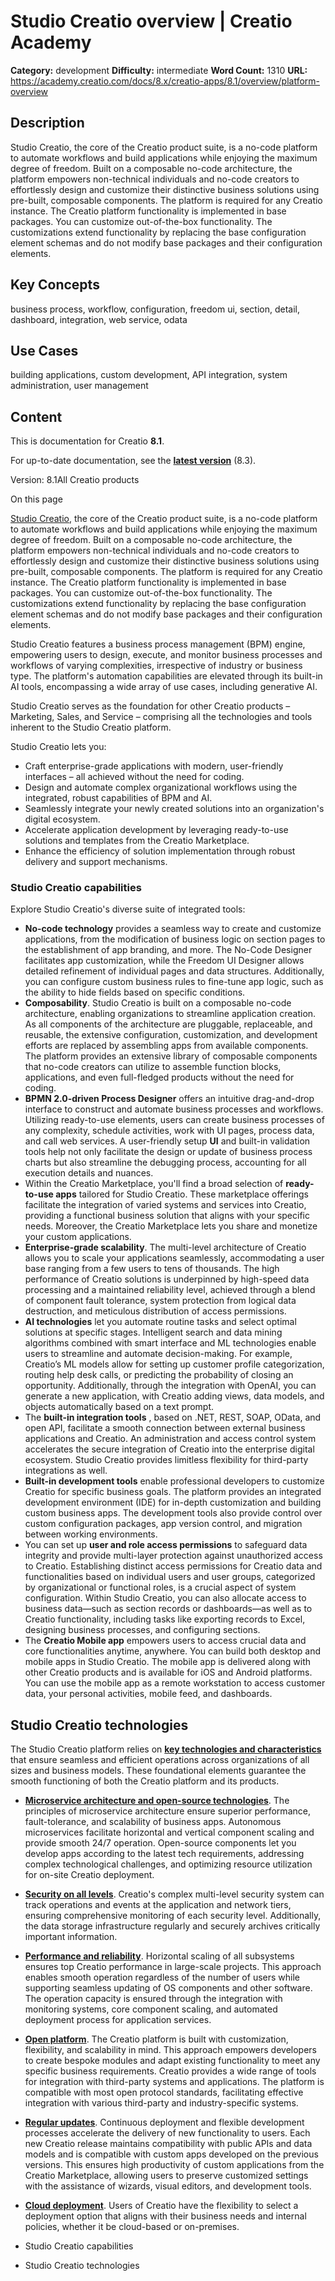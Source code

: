 # Studio Creatio overview | Creatio Academy

**Category:** development **Difficulty:** intermediate **Word Count:** 1310
**URL:**
https://academy.creatio.com/docs/8.x/creatio-apps/8.1/overview/platform-overview

## Description

Studio Creatio, the core of the Creatio product suite, is a no-code platform to
automate workflows and build applications while enjoying the maximum degree of
freedom. Built on a composable no-code architecture, the platform empowers
non-technical individuals and no-code creators to effortlessly design and
customize their distinctive business solutions using pre-built, composable
components. The platform is required for any Creatio instance. The Creatio
platform functionality is implemented in base packages. You can customize
out-of-the-box functionality. The customizations extend functionality by
replacing the base configuration element schemas and do not modify base packages
and their configuration elements.

## Key Concepts

business process, workflow, configuration, freedom ui, section, detail,
dashboard, integration, web service, odata

## Use Cases

building applications, custom development, API integration, system
administration, user management

## Content

This is documentation for Creatio **8.1**.

For up-to-date documentation, see the
**[latest version](/docs/8.x/creatio-apps/overview/platform-overview)** (8.3).

Version: 8.1All Creatio products

On this page

[Studio Creatio](https://www.creatio.com/studio), the core of the Creatio
product suite, is a no-code platform to automate workflows and build
applications while enjoying the maximum degree of freedom. Built on a composable
no-code architecture, the platform empowers non-technical individuals and
no-code creators to effortlessly design and customize their distinctive business
solutions using pre-built, composable components. The platform is required for
any Creatio instance. The Creatio platform functionality is implemented in base
packages. You can customize out-of-the-box functionality. The customizations
extend functionality by replacing the base configuration element schemas and do
not modify base packages and their configuration elements.

Studio Creatio features a business process management (BPM) engine, empowering
users to design, execute, and monitor business processes and workflows of
varying complexities, irrespective of industry or business type. The platform's
automation capabilities are elevated through its built-in AI tools, encompassing
a wide array of use cases, including generative AI.

Studio Creatio serves as the foundation for other Creatio products – Marketing,
Sales, and Service – comprising all the technologies and tools inherent to the
Studio Creatio platform.

Studio Creatio lets you:

- Craft enterprise-grade applications with modern, user-friendly interfaces –
  all achieved without the need for coding.
- Design and automate complex organizational workflows using the integrated,
  robust capabilities of BPM and AI.
- Seamlessly integrate your newly created solutions into an organization's
  digital ecosystem.
- Accelerate application development by leveraging ready-to-use solutions and
  templates from the Creatio Marketplace.
- Enhance the efficiency of solution implementation through robust delivery and
  support mechanisms.

### Studio Creatio capabilities​

Explore Studio Creatio's diverse suite of integrated tools:

- **No-code technology** provides a seamless way to create and customize
  applications, from the modification of business logic on section pages to the
  establishment of app branding, and more. The No-Code Designer facilitates app
  customization, while the Freedom UI Designer allows detailed refinement of
  individual pages and data structures. Additionally, you can configure custom
  business rules to fine-tune app logic, such as the ability to hide fields
  based on specific conditions.
- **Composability**. Studio Creatio is built on a composable no-code
  architecture, enabling organizations to streamline application creation. As
  all components of the architecture are pluggable, replaceable, and reusable,
  the extensive configuration, customization, and development efforts are
  replaced by assembling apps from available components. The platform provides
  an extensive library of composable components that no-code creators can
  utilize to assemble function blocks, applications, and even full-fledged
  products without the need for coding.
- **BPMN 2.0-driven Process Designer** offers an intuitive drag-and-drop
  interface to construct and automate business processes and workflows.
  Utilizing ready-to-use elements, users can create business processes of any
  complexity, schedule activities, work with UI pages, process data, and call
  web services. A user-friendly setup **UI** and built-in validation tools help
  not only facilitate the design or update of business process charts but also
  streamline the debugging process, accounting for all execution details and
  nuances.
- Within the Creatio Marketplace, you'll find a broad selection of
  **ready-to-use apps** tailored for Studio Creatio. These marketplace offerings
  facilitate the integration of varied systems and services into Creatio,
  providing a functional business solution that aligns with your specific needs.
  Moreover, the Creatio Marketplace lets you share and monetize your custom
  applications.
- **Enterprise-grade scalability**. The multi-level architecture of Creatio
  allows you to scale your applications seamlessly, accommodating a user base
  ranging from a few users to tens of thousands. The high performance of Creatio
  solutions is underpinned by high-speed data processing and a maintained
  reliability level, achieved through a blend of component fault tolerance,
  system protection from logical data destruction, and meticulous distribution
  of access permissions.
- **AI technologies** let you automate routine tasks and select optimal
  solutions at specific stages. Intelligent search and data mining algorithms
  combined with smart interface and ML technologies enable users to streamline
  and automate decision-making. For example, Creatio’s ML models allow for
  setting up customer profile categorization, routing help desk calls, or
  predicting the probability of closing an opportunity. Additionally, through
  the integration with OpenAI, you can generate a new application, with Creatio
  adding views, data models, and objects automatically based on a text prompt.
- The **built-in integration tools** , based on .NET, REST, SOAP, OData, and
  open API, facilitate a smooth connection between external business
  applications and Creatio. An administration and access control system
  accelerates the secure integration of Creatio into the enterprise digital
  ecosystem. Studio Creatio provides limitless flexibility for third-party
  integrations as well.
- **Built-in development tools** enable professional developers to customize
  Creatio for specific business goals. The platform provides an integrated
  development environment (IDE) for in-depth customization and building custom
  business apps. The development tools also provide control over custom
  configuration packages, app version control, and migration between working
  environments.
- You can set up **user and role access permissions** to safeguard data
  integrity and provide multi-layer protection against unauthorized access to
  Creatio. Establishing distinct access permissions for Creatio data and
  functionalities based on individual users and user groups, categorized by
  organizational or functional roles, is a crucial aspect of system
  configuration. Within Studio Creatio, you can also allocate access to business
  data—such as section records or dashboards—as well as to Creatio
  functionality, including tasks like exporting records to Excel, designing
  business processes, and configuring sections.
- The **Creatio Mobile app** empowers users to access crucial data and core
  functionalities anytime, anywhere. You can build both desktop and mobile apps
  in Studio Creatio. The mobile app is delivered along with other Creatio
  products and is available for iOS and Android platforms. You can use the
  mobile app as a remote workstation to access customer data, your personal
  activities, mobile feed, and dashboards.

## Studio Creatio technologies​

The Studio Creatio platform relies on
**[key technologies and characteristics](https://www.creatio.com/our-technologies)**
that ensure seamless and efficient operations across organizations of all sizes
and business models. These foundational elements guarantee the smooth
functioning of both the Creatio platform and its products.

- **[Microservice architecture and open-source technologies](https://www.creatio.com/our-technologies/architecture-and-principles)**.
  The principles of microservice architecture ensure superior performance,
  fault-tolerance, and scalability of business apps. Autonomous microservices
  facilitate horizontal and vertical component scaling and provide smooth 24/7
  operation. Open-source components let you develop apps according to the latest
  tech requirements, addressing complex technological challenges, and optimizing
  resource utilization for on-site Creatio deployment.
- **[Security on all levels](https://www.creatio.com/our-technologies/security)**.
  Creatio's complex multi-level security system can track operations and events
  at the application and network tiers, ensuring comprehensive monitoring of
  each security level. Additionally, the data storage infrastructure regularly
  and securely archives critically important information.
- **[Performance and reliability](https://www.creatio.com/our-technologies/performance-and-reliability)**.
  Horizontal scaling of all subsystems ensures top Creatio performance in
  large-scale projects. This approach enables smooth operation regardless of the
  number of users while supporting seamless updating of OS components and other
  software. The operation capacity is ensured through the integration with
  monitoring systems, core component scaling, and automated deployment process
  for application services.
- **[Open platform](https://www.creatio.com/our-technologies/open-platform)**.
  The Creatio platform is built with customization, flexibility, and scalability
  in mind. This approach empowers developers to create bespoke modules and adapt
  existing functionality to meet any specific business requirements. Creatio
  provides a wide range of tools for integration with third-party systems and
  applications. The platform is compatible with most open protocol standards,
  facilitating effective integration with various third-party and
  industry-specific systems.
- **[Regular updates](https://www.creatio.com/our-technologies/regular-updates)**.
  Continuous deployment and flexible development processes accelerate the
  delivery of new functionality to users. Each new Creatio release maintains
  compatibility with public APIs and data models and is compatible with custom
  apps developed on the previous versions. This ensures high productivity of
  custom applications from the Creatio Marketplace, allowing users to preserve
  customized settings with the assistance of wizards, visual editors, and
  development tools.
- [**Cloud deployment**](https://www.creatio.com/our-technologies/cloud). Users
  of Creatio have the flexibility to select a deployment option that aligns with
  their business needs and internal policies, whether it be cloud-based or
  on-premises.

- Studio Creatio capabilities
- Studio Creatio technologies
